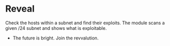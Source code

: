 # Reveal

Check the hosts within a subnet and find their exploits. The module scans a given /24 subnet and shows what is exploitable.

- The future is bright. Join the revvalution.
